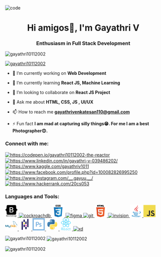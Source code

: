 <img  alt="code" align="center" width="600" src="https://media.giphy.com/media/vhVqGkxDYxAaRbOWVp/giphy.gif">
<h1 align="center">Hi amigos👋, I'm Gayathri V</h1>
<h3 align="center">Enthusiasm in Full Stack Development</h3>

<p align="left"> <img src="https://komarev.com/ghpvc/?username=gayathri10112002&label=Profile%20views&color=0e75b6&style=flat" alt="gayathri10112002" /> </p>

<p align="left"> <a href="https://github.com/ryo-ma/github-profile-trophy"><img src="https://github-profile-trophy.vercel.app/?username=gayathri10112002" alt="gayathri10112002" /></a> </p>

- 🔭 I’m currently working on **Web Development**

- 🌱 I’m currently learning **React JS, Machine Learning**

- 👯 I’m looking to collaborate on **React JS Project**

- 💬 Ask me about **HTML, CSS, JS , UI/UX**

- 📫 How to reach me **gayathrivenkatesan110@gmail.com**

- ⚡ Fun fact **I am mad at capturing silly things😁. For me I am a best Photographer😊.**

<h3 align="left">Connect with me:</h3>
<p align="left">
 
<a href="https://codepen.io/https://codepen.io/gayathri10112002-the-reactor" target="blank"><img align="center" src="https://raw.githubusercontent.com/rahuldkjain/github-profile-readme-generator/master/src/images/icons/Social/codepen.svg" alt="https://codepen.io/gayathri10112002-the-reactor" height="30" width="40" /></a>
<a href="https://linkedin.com/in/https://www.linkedin.com/in/gayathri-v-039486202/" target="blank"><img align="center" src="https://raw.githubusercontent.com/rahuldkjain/github-profile-readme-generator/master/src/images/icons/Social/linked-in-alt.svg" alt="https://www.linkedin.com/in/gayathri-v-039486202/" height="30" width="40" /></a>
<a href="https://kaggle.com/https://www.kaggle.com/gayathriv1011" target="blank"><img align="center" src="https://raw.githubusercontent.com/rahuldkjain/github-profile-readme-generator/master/src/images/icons/Social/kaggle.svg" alt="https://www.kaggle.com/gayathriv1011" height="30" width="40" /></a>
<a href="https://fb.com/https://www.facebook.com/profile.php?id=100082826995250" target="blank"><img align="center" src="https://raw.githubusercontent.com/rahuldkjain/github-profile-readme-generator/master/src/images/icons/Social/facebook.svg" alt="https://www.facebook.com/profile.php?id=100082826995250" height="30" width="40" /></a>
<a href="https://instagram.com/https://www.instagram.com/__.gayuu.__/" target="blank"><img align="center" src="https://raw.githubusercontent.com/rahuldkjain/github-profile-readme-generator/master/src/images/icons/Social/instagram.svg" alt="https://www.instagram.com/__.gayuu.__/" height="30" width="40" /></a>
<a href="https://www.hackerrank.com/https://www.hackerrank.com/20cs053" target="blank"><img align="center" src="https://raw.githubusercontent.com/rahuldkjain/github-profile-readme-generator/master/src/images/icons/Social/hackerrank.svg" alt="https://www.hackerrank.com/20cs053" height="30" width="40" /></a>
</p>

<h3 align="left">Languages and Tools:</h3>
<p align="left"> <a href="https://getbootstrap.com" target="_blank" rel="noreferrer"> <img src="https://raw.githubusercontent.com/devicons/devicon/master/icons/bootstrap/bootstrap-plain-wordmark.svg" alt="bootstrap" width="40" height="40"/> </a> <a href="https://www.cockroachlabs.com/product/cockroachdb/" target="_blank" rel="noreferrer"> <img src="https://cdn.worldvectorlogo.com/logos/cockroachdb.svg" alt="cockroachdb" width="40" height="40"/> </a> <a href="https://www.w3schools.com/css/" target="_blank" rel="noreferrer"> <img src="https://raw.githubusercontent.com/devicons/devicon/master/icons/css3/css3-original-wordmark.svg" alt="css3" width="40" height="40"/> </a> <a href="https://www.figma.com/" target="_blank" rel="noreferrer"> <img src="https://www.vectorlogo.zone/logos/figma/figma-icon.svg" alt="figma" width="40" height="40"/> </a> <a href="https://git-scm.com/" target="_blank" rel="noreferrer"> <img src="https://www.vectorlogo.zone/logos/git-scm/git-scm-icon.svg" alt="git" width="40" height="40"/> </a> <a href="https://www.w3.org/html/" target="_blank" rel="noreferrer"> <img src="https://raw.githubusercontent.com/devicons/devicon/master/icons/html5/html5-original-wordmark.svg" alt="html5" width="40" height="40"/> </a> <a href="https://www.invisionapp.com/" target="_blank" rel="noreferrer"> <img src="https://www.vectorlogo.zone/logos/invisionapp/invisionapp-icon.svg" alt="invision" width="40" height="40"/> </a> <a href="https://www.java.com" target="_blank" rel="noreferrer"> <img src="https://raw.githubusercontent.com/devicons/devicon/master/icons/java/java-original.svg" alt="java" width="40" height="40"/> </a> <a href="https://developer.mozilla.org/en-US/docs/Web/JavaScript" target="_blank" rel="noreferrer"> <img src="https://raw.githubusercontent.com/devicons/devicon/master/icons/javascript/javascript-original.svg" alt="javascript" width="40" height="40"/> </a> <a href="https://www.mysql.com/" target="_blank" rel="noreferrer"> <img src="https://raw.githubusercontent.com/devicons/devicon/master/icons/mysql/mysql-original-wordmark.svg" alt="mysql" width="40" height="40"/> </a> <a href="https://pandas.pydata.org/" target="_blank" rel="noreferrer"> <img src="https://raw.githubusercontent.com/devicons/devicon/2ae2a900d2f041da66e950e4d48052658d850630/icons/pandas/pandas-original.svg" alt="pandas" width="40" height="40"/> </a> <a href="https://www.photoshop.com/en" target="_blank" rel="noreferrer"> <img src="https://raw.githubusercontent.com/devicons/devicon/master/icons/photoshop/photoshop-line.svg" alt="photoshop" width="40" height="40"/> </a> <a href="https://www.python.org" target="_blank" rel="noreferrer"> <img src="https://raw.githubusercontent.com/devicons/devicon/master/icons/python/python-original.svg" alt="python" width="40" height="40"/> </a> <a href="https://reactjs.org/" target="_blank" rel="noreferrer"> <img src="https://raw.githubusercontent.com/devicons/devicon/master/icons/react/react-original-wordmark.svg" alt="react" width="40" height="40"/> </a> <a href="https://www.adobe.com/products/xd.html" target="_blank" rel="noreferrer"> <img src="https://cdn.worldvectorlogo.com/logos/adobe-xd.svg" alt="xd" width="40" height="40"/> </a> </p

<p><img align="left" src="https://github-readme-stats.vercel.app/api/top-langs?username=gayathri10112002&show_icons=true&locale=en&layout=compact" alt="gayathri10112002" /></p>

<p>&nbsp;<img align="center" src="https://github-readme-stats.vercel.app/api?username=gayathri10112002&show_icons=true&locale=en" alt="gayathri10112002" /></p>

<p><img align="center" src="https://github-readme-streak-stats.herokuapp.com/?user=gayathri10112002&" alt="gayathri10112002" /></p>
